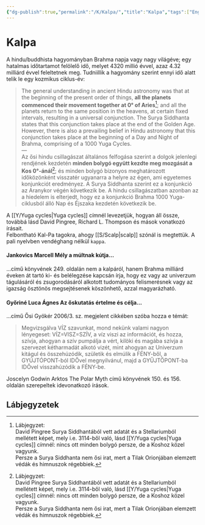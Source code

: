```yaml
---
{"dg-publish":true,"permalink":"/K/Kalpa/","title":"Kalpa","tags":["Englishtexttranslated"],"created":"2023-10-19T02:45","updated":"2025-06-08T01:00"}
---
```



# Kalpa

A hindu/buddhista hagyományban Brahma napja vagy nagy világéve; egy hatalmas időtartamot felölelő idő, melyet 4320 millió évvel, azaz 4.32 milliárd évvel feleltetnek meg. Tudniillik a hagyomány szerint ennyi idő alatt telik le egy kozmikus ciklus-év:  
> The general understanding in ancient Hindu astronomy was that at the beginning of the present order of things, **all the planets commenced their movement together at 0° of Aries**[^1]; and all the planets return to the same position in the heavens, at certain fixed intervals, resulting in a universal conjunction. The Surya Siddhanta states that this conjunction takes place at the end of the Golden Age. However, there is also a prevailing belief in Hindu astronomy that this conjunction takes place at the beginning of a Day and Night of Brahma, comprising of a 1000 Yuga Cycles.  
> —  
> Az ősi hindu csillagászat általános felfogása szerint a dolgok jelenlegi rendjének kezdetén **minden bolygó együtt kezdte meg mozgását a Kos 0°-ánál**[^1]; és minden bolygó bizonyos meghatározott időközönként visszatér ugyanarra a helyre az égen, ami egyetemes konjunkciót eredményez. A Surya Siddhanta szerint ez a konjunkció az Aranykor végén következik be. A hindu csillagászatban azonban az a hiedelem is elterjedt, hogy ez a konjunkció Brahma 1000 Yuga-ciklusból álló Nap és Éjszaka kezdetén következik be.  

A [[Y/Yuga cycles\|Yuga cycles]] címnél levezetjük, hogyan áll össze, továbbá lásd David Pingree, Richard L. Thompson és mások vonatkozó írásait.  
Felbontható Kal-Pa tagokra, ahogy [[S/Scalp\|scalp]] szónál is megtettük. A pali nyelvben vendéghang nélkül `kappa`.  

#### Jankovics Marcell Mély a múltnak kútja...

...című könyvének 249. oldalán nem a kalpáról, hanem Brahma milliárd éveken át tartó ki- és belélegzése kapcsán írja, hogy ez vagy az univerzum tágulásáról és zsugorodásáról alkotott tudományos felismerésnek vagy az igazság ösztönös megsejtésenek köszönhető, azzal magyarázható.  

#### Győriné Luca Ágnes Az őskutatás értelme és célja...

...című Ősi Gyökér 2006/3. sz. megjelent cikkében szóba hozza e témát:  
> Megvizsgálva VÍZ szavunkat, mond nekünk valami nagyon lényegeset: VÍZ=VISZ=SZÍV, a víz viszi az információt, és hozza, szívja, ahogyan a szív pumpálja a vért, kilöki és magába szívja a szervezet kétharmadát alkotó vizét, mint ahogyan az Univerzum kitágul és összehúzódik, születik és elmúlik a FÉNY-ből, a GYÚJTÓPONT-ból IDŐvel megnyilvánul, majd a GYŰJTŐPONT-ba IDŐvel visszahúzódik a FÉNY-be.  

Joscelyn Godwin Arktos The Polar Myth című könyvének 150. és 156. oldalán szerepeltek idevonatkozó írások.  

## Lábjegyzetek

[^1]: Lábjegyzet:  
David Pingree Surya Siddhantából vett adatát és a Stellariumból mellétett képet, mely i.e. 3114-ből való, lásd [[Y/Yuga cycles\|Yuga cycles]] címnél: nincs ott minden bolygó persze, de a Koshoz közel vagyunk.  
Persze a Surya Siddhanta nem ősi irat, mert a Tilak Orionjában elemzett védák és himnuszok régebbiek.  